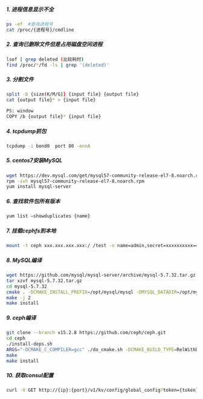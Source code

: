 ##### 1. 进程信息显示不全
```sh
ps -ef  #查询进程号 
cat /proc/{进程号}/cmdline
```

##### 2. 查询已删除文件但是占用磁盘空间进程
```sh
lsof | grep deleted (比较耗时)
find /proc/*/fd -ls | grep '(deleted)'
```

##### 3. 分割文件
```sh
split -b {size(K/M/G)} {input file} {output file}
cat {output file}* > {input file}

PS: window
COPY /b {output file}* {input file}
```

##### 4. tcpdump抓包
```sh
tcpdump -i bond0  port 80 -ennA
```

##### 5. centos7安装MySQL
```sh
wget https://dev.mysql.com/get/mysql57-community-release-el7-8.noarch.rpm
rpm -ivh mysql57-community-release-el7-8.noarch.rpm
yum install mysql-server
```

##### 6. 查找软件包所有版本
```sh
yum list –showduplicates {name}
```

##### 7. 挂载cephfs到本地
```sh
mount -t ceph xxx.xxx.xxx.xxx:/ /test -o name=admin,secret=xxxxxxxxxx==
```

##### 8. MySQL编译
```sh
wget https://github.com/mysql/mysql-server/archive/mysql-5.7.32.tar.gz
tar xzvf mysql-5.7.32.tar.gz
cd mysql-5.7.32
cmake . -DCMAKE_INSTALL_PREFIX=/opt/mysql/mysql -DMYSQL_DATADIR=/opt/mysql/data -DWITH_BOOST=/usr/local/boost -DSYSCONFDIR=/opt/mysql -DWITH_INNOBASE_STORAGE_ENGINE=1 -DWITH_PARTITION_STORAGE_ENGINE=1 -DWITH_FEDERATED_STORAGE_ENGINE=1 -DWITH_BLACKHOLE_STORAGE_ENGINE=1 -DWITH_MYISAM_STORAGE_ENGINE=1 -DENABLED_LOCAL_INFILE=1 -DENABLE_DTRACE=0 -DDEFAULT_CHARSET=utf8 -DDEFAULT_COLLATION=utf8_general_ci -DWITH_EMBEDDED_SERVER=1
make -j 2
make install
```

##### 9. ceph编译
```sh
git clone --branch v15.2.8 https://github.com/ceph/ceph.git
cd ceph
./install-deps.sh
ARGS="-DCMAKE_C_COMPILER=gcc" ./do_cmake.sh -DCMAKE_BUILD_TYPE=RelWithDebInfo
make
make install
```

##### 10. 获取consul配置
```sh
curl -X GET http://{ip}:{port}/v1/kv/config/global_config?token={token} -s | jq .[0] | jq -r .Value | base64 -d
```
